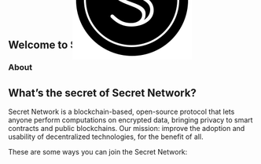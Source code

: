 <simple-hero>

<template v-slot:cover>

![hero-cover](./img/hero-color.svg)
![hero-cover](./img/hero-black.svg)
![hero-cover](./img/hero-white.svg)

</template>

![secret-seal](./img/logo-seal.svg)

## Welcome to Secret Network

</simple-hero>

<slim-column>

### About
## What’s the secret of Secret Network?

Secret Network is a blockchain-based, open-source protocol that lets anyone perform computations on encrypted data, bringing privacy to smart contracts and public blockchains. Our mission: improve the adoption and usability of decentralized technologies, for the benefit of all.

These are some ways you can join the Secret Network:


</slim-column>

<triplet-columns>

<template v-slot:left>

<div class="card">

### Community

Read more about our blockchain-based, open-source protocol that lets anyone perform computations on encrypted data.

![Community](./img/illustration_community.png)

</div>

</template>

<template v-slot:middle>

<div class="card">

### Developers

Read our documentation and learn how you can write Secret Contracts and start building.

![Secret App](./img/illustration_secret-app.png)

</div>

</template>
  
<template v-slot:right>

<div class="card">

### Operators

Lorem ipsum dolor sit amet, consectetur adipiscing elit. Odio viverra integer id nec mauris dui. Pellentesque turpis morbi vulputate.

![Node Operator](./img/illustration_node-operator.png)

</div>

</template>

</triplet-columns>

</text-banner>

<style lang="scss">
.simple-hero__content {
  border: 4px solid #FFFFFF;
  border-radius: 16px;
  background: #1b1b1b;
  padding: 68px;
  position: relative;
  @media only screen and (max-width: 600px) {
    .simple-hero__content {
      padding: 45px 30px 20px 30px;
      text-align: center;
    }
     img[alt="hero-cover"] {
      object-position: left;
    }
  }
  @media only screen and (max-width: 600px) {
     img[alt="hero-cover"] {
      object-position: left;
    }
  }
  img[alt="secret-seal"] {
     position: absolute;
     top: 0%;
     left: 50%;
     transform: translate(-50%, -50%);
  }
}
.simple-hero__cover {
  img[alt="hero-cover"] {
     object-position: bottom;
  }
}
img[alt="secret-seal"] {
  position: absolute;
  top: 0%;
  left: 50%;
  transform: translate(-50%, -50%);
}
.triplets-columns {
  grid-row-gap: $gutter;
}
body {
  &[theme*=dark] {
     .card {
        border: 3px solid white;
     }
  }
  &[theme*=light] {
     .card {
        border: 3px solid black;
     }
  }
}
.card {
  position: relative;
  border-radius: 17px;
  padding: 25px 19px;
  min-height: 550px;
  @include respond-to("small and down") {
     min-height: 520px;
  }
  & > p:nth-of-type(2) {
     position: absolute;
     width: 100%;
     right: 0;
     bottom: 0;
     margin: 0;
     & > img {
        object-fit: cover;
        width: 100%;
     }
  }
}
body {
  &[theme*=dark] {
    img {
      &[src*=color] {
        display: none;
      }
      &[src*=black] {
        display: none;
      }
      &[src*=white] {
        display: block;
      }
    }
  }
  &[theme*=light] {
    img {
      &[src*=color] {
        display: none;
      }
      &[src*=black] {
        display: block;
      }
      &[src*=white] {
        display: none;
      }
    }
  }
  &[theme*=dark-colored] {
    img {
      &[src*=color] {
        display: block;
      }
      &[src*=black] {
        display: none;
      }
      &[src*=white] {
        display: none;
      }
    }
  }
  &[theme*=light-colored] {
    img {
      &[src*=color] {
        display: block;
      }
      &[src*=black] {
        display: none;
      }
      &[src*=white] {
        display: none;
      }
    }
  }
}
</style>
